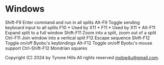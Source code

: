# Windows
Shift-F9 Enter command and run in all splits
Alt-F9 Toggle sending keyboard input to all splits
F10 * Used by X11 *
F11 * Used by X11 *
Alt-F11                      Expand split to a full window
Shift-F11                    Zoom into a split, zoom out of a split
Ctrl-F11 Join window into a vertical split
F12 Escape sequence
Shift-F12 Toggle on/off Byobu's keybindings
Alt-F12 Toggle on/off Byobu's mouse support
Ctrl-Shift-F12 Mondrian squares 

Copyright (C) 2024 by Tyrone Hills All rights reserved <mobw4u@gmail.com>.
